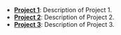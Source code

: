 
- **[Project 1](./Project1)**: Description of Project 1.
- **[Project 2](./project2)**: Description of Project 2.
- **[Project 3](./project3)**: Description of Project 3.

